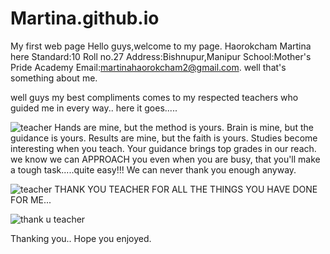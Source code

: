 # Martina.github.io
My first web page
Hello guys,welcome to my page.
Haorokcham Martina here
Standard:10
Roll no.27
Address:Bishnupur,Manipur
School:Mother's Pride Academy
Email:martinahaorokcham2@gmail.com.
well that's something about me.

well guys my best compliments comes to my respected teachers who guided me in every way..
here it goes.....
















![teacher](https://www.dgreetings.com/thank-you-cards/image/thanks-notes-for-teacher-4.jpg)
Hands are mine,
    but the method is yours.
Brain is mine,
    but the guidance is yours.
Results are mine,
    but the faith is yours.
Studies become interesting when you teach.
Your guidance brings top grades in our reach.
we know we can 
    APPROACH you
even when you are busy,
    that you'll make a 
tough task.....quite easy!!!
We can never thank you enough anyway.



























![teacher](https://bitsofpositivity.com/wp-content/uploads/2017/04/Best-Teacher-Appreciation-Quotes-to-Say-Thank-You.jpg)
THANK YOU TEACHER FOR ALL THE THINGS YOU HAVE DONE FOR ME...

























![thank u teacher](https://resources.stuff.co.nz/content/dam/images/1/3/e/g/0/m/image.related.StuffLandscapeSixteenByNine.620x349.17ek6x.png/1464226279690.jpg)

Thanking you..
    Hope you enjoyed.
    
